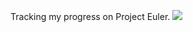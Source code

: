 Tracking my progress on Project Euler.
[![](https://projecteuler.net/profile/Selen.png)](https://projecteuler.net/progress=Selen)
